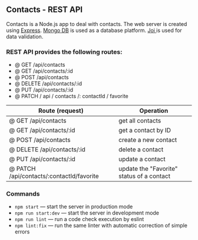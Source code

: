 ## Contacts - REST API

Contacts is a Node.js app to deal with contacts. 
The web server is created using [Express](https://expressjs.com/). 
[Mongo DB](https://www.mongodb.com/) is used as a database platform.
[Joi ](https://www.npmjs.com/package/joi) is used for data validation.

### REST API provides the following routes:
- @ GET /api/contacts
- @ GET /api/contacts/:id
- @ POST /api/contacts
- @ DELETE /api/contacts/:id
- @ PUT /api/contacts/:id
- @ PATCH / api / contacts /: contactId / favorite

|  Route (request) | Operation     |
| ---------------- | ------------- |
| @ GET /api/contacts     | get all contacts  |
| @ GET /api/contacts/:id     | get a contact by ID  |
| @ POST /api/contacts     | create a new contact  |
| @ DELETE /api/contacts/:id     | delete a contact  |
| @ PUT /api/contacts/:id    | update a contact  |
| @ PATCH /api/contacts/:contactId/favorite     | update the "Favorite" status of a contact  |

### Commands

- `npm start` &mdash; start the server in production mode 
- `npm run start:dev` &mdash; start the server in development mode
- `npm run lint` &mdash; run a code check execution by eslint
- `npm lint:fix` &mdash; run the same linter with automatic correction of simple errors
